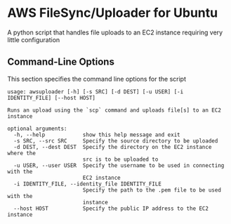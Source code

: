 AWS FileSync/Uploader for Ubuntu
================================

A python script that handles file uploads to an EC2 instance requiring very little configuration

## Command-Line Options
This section specifies the command line options for the script    

``` 
usage: awsuploader [-h] [-s SRC] [-d DEST] [-u USER] [-i IDENTITY_FILE] [--host HOST]

Runs an upload using the `scp` command and uploads file[s] to an EC2 instance

optional arguments:
  -h, --help            show this help message and exit
  -s SRC, --src SRC     Specify the source directory to be uploaded
  -d DEST, --dest DEST  Specify the directory on the EC2 instance where the
                        src is to be uploaded to
  -u USER, --user USER  Specify the username to be used in connecting with the
                        EC2 instance
  -i IDENTITY_FILE, --identity_file IDENTITY_FILE
                        Specify the path to the .pem file to be used with the
                        instance
  --host HOST           Specify the public IP address to the EC2 instance
```
